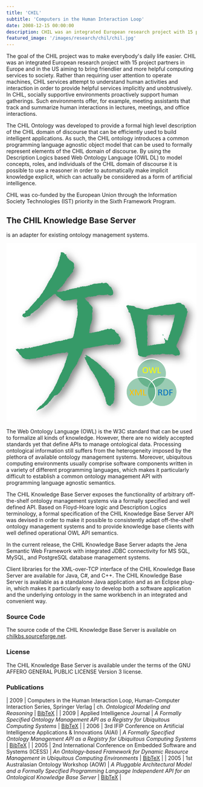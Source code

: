 ```yaml
---
title: 'CHIL'
subtitle: 'Computers in the Human Interaction Loop'
date: 2008-12-15 00:00:00
description: CHIL was an integrated European research project with 15 project partners in Europe and in the US aiming to bring friendlier and more helpful computing services to society.
featured_image: '/images/research/chil/chil.jpg'
---
```


The goal of the CHIL project was to make everybody's daily life easier. CHIL was an integrated European research project with 15 project partners in Europe and in the US aiming to bring friendlier and more helpful computing services to society. Rather than requiring user attention to operate machines, CHIL services attempt to understand human activities and interaction in order to provide helpful services implicitly and unobtrusively. In CHIL, socially supportive environments proactively support human gatherings. Such environments offer, for example, meeting assistants that track and summarize human interactions in lectures, meetings, and office interactions.

The CHIL Ontology was developed to provide a formal high level description of the CHIL domain of discourse that can be efficiently used to build intelligent applications. As such, the CHIL ontology introduces a common programming language agnostic object model that can be used to formally represent elements of the CHIL domain of discourse. By using the Description Logics based Web Ontology Language (OWL DL) to model concepts, roles, and individuals of the CHIL domain of discourse it is possible to use a reasoner in order to automatically make implicit knowledge explicit, which can actually be considered as a form of artificial intelligence.

CHIL was co-funded by the European Union through the Information Society Technologies (IST) priority in the Sixth Framework Program.

## The CHIL Knowledge Base Server

is an adapter for existing ontology management systems.

<div class="gallery" data-columns="1">
	<img src="/images/research/chil/kbs.png">
</div>

The Web Ontology Language (OWL) is the W3C standard that can be used to formalize all kinds of knowledge. However, there are no widely accepted standards yet that define APIs to manage ontological data. Processing ontological information still suffers from the heterogeneity imposed by the plethora of available ontology management systems. Moreover, ubiquitous computing environments usually comprise software components written in a variety of different programming languages, which makes it particularly difficult to establish a common ontology management API with programming language agnostic semantics.

The CHIL Knowledge Base Server exposes the functionality of arbitrary off-the-shelf ontology management systems via a formally specified and well defined API. Based on Floyd-Hoare logic and Description Logics terminology, a formal specification of the CHIL Knowledge Base Server API was devised in order to make it possible to consistently adapt off-the-shelf ontology management systems and to provide knowledge base clients with well defined operational OWL API semantics.

In the current release, the CHIL Knowledge Base Server adapts the Jena Semantic Web Framework with integrated JDBC connectivity for MS SQL, MySQL, and PostgreSQL database management systems.

Client libraries for the XML-over-TCP interface of the CHIL Knowledge Base Server are available for Java, C#, and C++. The CHIL Knowledge Base Server is available as a standalone Java application and as an Eclipse plug-in, which makes it particularly easy to develop both a software application and the underlying ontology in the same workbench in an integrated and convenient way.

### Source Code

The source code of the CHIL Knowledge Base Server is available on [chilkbs.sourceforge.net](http://chilkbs.sourceforge.net/).

### License

The CHIL Knowledge Base Server is available under the terms of the GNU AFFERO GENERAL PUBLIC LICENSE Version 3 license.

### Publications

| 2009 | Computers in the Human Interaction Loop, Human-Computer Interaction Series, Springer Verlag | ch. *Ontological Modeling and Reasoning* | [BibTeX]() |
| 2009 | Applied Intelligence Journal | *A Formally Specified Ontology Management API as a Registry for Ubiquitous Computing Systems* | [BibTeX]() |
| 2006 | 3rd IFIP Conference on Artificial Intelligence Applications & Innovations (AIAI) | *A Formally Specified Ontology Management API as a Registry for Ubiquitous Computing Systems* | [BibTeX]() |
| 2005 | 2nd International Conference on Embedded Software and Systems (ICESS) | *An Ontology-based Framework for Dynamic Resource Management in Ubiquitous Computing Environments* | [BibTeX]() |
| 2005 | 1st Australasian Ontology Workshop (AOW) | *A Pluggable Architectural Model and a Formally Specified Programming Language Independent API for an Ontological Knowledge Base Server* | [BibTeX]() |
